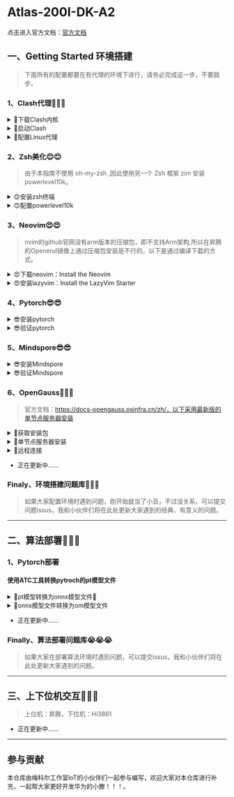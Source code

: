 # Atlas-200I-DK-A2

点击进入官方文档：[官方文档](https://www.hiascend.com/document/detail/zh/Atlas200IDKA2DeveloperKit/23.0.RC2/lg/toctopics/topic_0000001698461113.html)

## 一、Getting Started 环境搭建
> 下面所有的配置都要在有代理的环境下进行，请务必完成这一步，不要跳步。
### 1、Clash代理🚀🚀🚀

<details><summary>🚀下载Clash内核</summary>

- 查看Linux系统版本

  ```sh
  hostname -a
  ```

- [选择对应的clash内核下载](https://www.clash.la/archives/755/)  (点击即可)

- 使用scp将内核文件复制到远程昇腾

  ```ash
  # 语法
  scp SourceFile user@host:directory/TargetFile

  # 示例
  scp ./clash-linux-amd64-v1.18.0.gz  root@10.10.0.2:/root
  ```

</details>
<details><summary>🚀启动Clash</summary>

- 在用户目录下创建 clash 文件夹

  ```
  cd && mkdir clash
  ```

- 移动并解压clash内核文件,并添加执行权限

  ```
  # 解压内核文件
  tar -xvf ./clash-linux-amd64-v1.18.0.gz

  # 重命名内核文件
  mv ./clash-linux-arm64 clash

  # 移动到clash执行文件到clash文件夹内
  mv ../root/clash ./clash
  ```

- 下载 Clash 配置文件

  ```
  # 这是个示例，请用自己的购买代理的url
  wget -O config.yaml "https://bl7gc.no-mad-world.club/link/EXxV5spf9gJDYri6?clash=x"
  ```

- Start Clash!
  ```
  ./clash -d .
  ```

</details>

<details><summary>🚀配置Linux代理</summary>

- 编辑 ~/.bashrc

  ```
  vim ~/.bashrc
  ```
- 在最底部加上如下内容，一键配置代理
  ```
  # add proxy
  export hostip=$(ip route | grep default | awk '{print $3}')
  export socks_hostport=7890
  export http_hostport=7890
  alias proxy='
      export https_proxy="http://${hostip}:${http_hostport}"
      export http_proxy="http://${hostip}:${http_hostport}"
      export ALL_PROXY="socks5://${hostip}:${socks_hostport}"
      export all_proxy="socks5://${hostip}:${socks_hostport}"
  '
  alias unproxy='
      unset ALL_PROXY
      unset https_proxy
      unset http_proxy
      unset all_proxy
  '
  alias echoproxy='
      echo $ALL_PROXY
      echo $all_proxy
      echo $https_proxy
      echo $http_proxy
  '
  #end proxy
  ```

</details>

### 2、Zsh美化😊😊

> 由于本指南不使用 oh-my-zsh ,因此使用另一个 Zsh 框架 zim 安装 powerlevel10k。

<details><summary>😊安装zsh终端</summary>

- 安装 zsh

  ```
  yum install zsh
  ```

</details>

<details><summary>😊配置powerlevel10k</summary>

- 安装 zim
  ```
  curl -fsSL https://raw.githubusercontent.com/zimfw/install/master/install.zsh | zsh
  ```

- 编辑 Zsh 配置文件 ~/.zimrc ：
  ```
  vim ~/.zimrc

  # 在文件最后加入下面的一行文字，以添加 powerlevel10k 模块，然后退出。
  zmodule romkatv/powerlevel10k

  ```

- Start zsh!
  ```
  zsh
  ```

</details>

### 3、Neovim😍😍
>nvim的github官网没有arm版本的压缩包，即不支持Arm架构,所以在昇腾的Openerul镜像上通过压缩包安装是不行的，以下是通过编译下载的方式。

<details><summary>😍下载neovim：Install the Neovim </summary>

- 克隆项目：

  ```sh
  git clone https://github.com/neovim/neovim
  ```

- 进入项目：

  ```sh
  cd neovim
  ```

- 切换分支为稳定版本:

  ```sh
  git chekout stable
  ```

- 使用cmake进行编译：

  ```sh
  make CMAKE_BUILD_TYPE=RelWithDebInfo
  ```

- 使用命令进行安装：

  ```sh
  sudo make install
  ```

</details>
<details><summary>😍安装lazyvim：Install the LazyVim Starter</summary>

- 备份当前 Neovim 文件：

  ```sh
  mv ~/.config/nvim ~/.config/nvim.bak
  mv ~/.local/share/nvim ~/.local/share/nvim.bak
  ```

- 克隆LazyVim官方仓库

  ```sh
  git clone https://github.com/LazyVim/starter ~/.config/nvim
  ```

- 删除“.git”文件夹，以便稍后将其添加到您自己的存储库中

  ```sh
  rm -rf ~/.config/nvim/.git
  ```

- Start Neovim!

  ```sh
  nvim
  ```

</details>

### 4、Pytorch😎😎

<details><summary>😎安装pytorch</summary>

- 安装pytorch

  ```sh
  pip3 install torch torchvision torchaudio --index-url https://download.pytorch.org/whl/cpu
  ```

</details>

<details><summary>😎验证pytorch</summary>

- 新建.py文件

  ```
  touch pytorch_test.py
  ```

- 使用nvim进入.py文件并写验证程序

  ```
  # 创建一个PyTorch张量并打印出来，如果这一步没有报错，那么就说明MindSpore已经成功安装。

  import torch

  # 打印PyTorch版本
  print(torch.__version__)

  # 创建一个张量
  x = torch.rand(5, 3)
  print(x)
  ```

- 运行程序

  ```
  python3 ./pytorch_test.py
  ```

- 安装成功示例

  ![](./img/pytorch.jpg)

</details>

### 5、Mindspore😎😎

<details><summary>😎安装Mindspore</summary>

> Ascend310,Linux-aarch64,python3.9

- 安装Mindspore

  ```sh
  pip install https://ms-release.obs.cn-north-4.myhuaweicloud.com/2.1.1/MindSpore/unified/aarch64/mindspore-2.1.1-cp39-cp39-linux_aarch64.whl --trusted-host ms-release.obs.cn-north-4.myhuaweicloud.com -i https://pypi.tuna.tsinghua.edu.cn/simple
  ```

</details>

<details><summary>😎验证Mindspore</summary>

- 新建.py文件

  ```
  touch Mindspore_test.py
  ```

- 使用nvim进入.py文件并写验证程序

  ```
  # 创建一个MindSpore张量并打印出来，如果这一步没有报错，那么就说明MindSpore已经成功安装。
  import mindspore

  # 打印MindSpore版本
  print(mindspore.__version__)

  # 创建一个张量
  x = mindspore.Tensor([1.0, 2.0, 3.0])
  print(x)
  ```

- 运行程序

  ```
  python3 ./Mindspore_test.py
  ```

- 安装成功示例

  ![](./img/Mindspore.jpg)

</details>

### 6、OpenGauss🤔🤔🤔

>官方文档：https://docs-opengauss.osinfra.cn/zh/，以下采用最新版的单节点服务器安装

<details><summary>🤔获取安装包</summary>

- 从openGauss开源社区下载对应平台的安装包，对于个人开发者或非企业级环境，下载极简安装包（不安装OM等组件）即可。

  ```
  开源社区链接：https://opengauss.org/zh/download/
  ```

- 使用scp将安装文件复制到远程昇腾

  ```ash
  # 语法
  scp SourceFile user@host:directory/TargetFile

  # 示例
  scp ./.\openGauss-5.1.0-openEuler-64bit.tar.bz2  user@192.168.137.100:/home/user
  ```

</details>


<details><summary>🤔单节点服务器安装</summary>

- 创建用户组Family。

  ```
  groupadd Family
  ```

- 创建用户组Family下的普通用户me，并设置普通用户me的密码，密码建议设置为root。

  ```
  useradd -g Family me
  passwd me
  ```

- 使用me用户登录到openGauss包安装的主机，解压openGauss压缩包到安装目录（假定安装目录为/home/me/openGauss，请用实际值替换）。

  ```
  tar -jxf openGauss-x.x.x-操作系统-64bit.tar.bz2 -C /home/me/openGauss
  ```

- 假定解压包的路径为/home/me/openGauss,进入解压后目录下的simpleInstall。

  ```
  cd /home/me/openGauss/simpleInstall
  ```

- 执行install.sh脚本安装openGauss。

  ```
  # -w是指初始化数据库密码（gs_initdb指定），安全需要必须设置。
  sh install.sh  -w xxxx
  ```

- 安装完之后进入OpenGauss数据库

  ```
  gsql -d postgres
  ```

- 安装成功示例

  ![](./img/openGauss.jpg)

</details>

<details><summary>🤔远程连接</summary>
</details>

- 正在更新中......

### Finaly、环境搭建问题库🤡🤡🤡
>如果大家配置环境时遇到问题，刚开始就当了小丑，不过没关系，可以提交问题issus，我和小伙伴们将在此处更新大家遇到的经典、有意义的问题。

---

## 二、算法部署🚀🚀🚀

### 1、Pytorch部署

#### 使用ATC工具转换pytroch的pt模型文件

<details><summary>🚀pt模型转换为onnx模型文件🤔</summary>

- 首先我们需要准备一个训练好的pt模型文件，假设我们已经准备好了。

- 接着我们需要提供一个示例输入，其形状应与你的**模型期望的输入形状相匹配。**

- 第一步：导入onnx的包

  ```python
  import torch
  import torch.onnx as onnx
  import torch.nn as nn
  ```

- 如果没有onnx的包，在终端输入以下命令（如果在类似于jupyter notebook中，在前面加上一个！）

  ```
  pip install onnx
  ```

- 第二步：先定义你训练的模型，然后创建模型实例

  ```python
  class LSTM(nn.Module):
      def __init__(self, input_size=1, hidden_layer_size=100, output_size=1):
          super().__init__()
          ......（省略）

      def forward(self, input_seq):
          ......（省略）

  # 创建LSTM模型实例
  model = LSTM()
  ```

- 第三步：# 加载预训练的模型参数（如果是.pt格式的文件,这里的pt文件保存的时模型的状态字典）
  >  如果pt文件保存的是LSTM的示例，需要将保存实例的pt文件变为保存状态字典的pt文件
  ```python
  torch.save(model.state_dict(), "./model.pt") # model.state_dict()表示获取模型的状态字典，它包含了模型的所有参数和对应的权重。
  state_dict = torch.load("./model.pt")
  model.load_state_dict(state_dict)
  ```

- 第四步：创建训练输入张量

  ```python
  test_input = [1,2,3,4] # 这里是你的训练输入的格式，我的是列表形式
  test_input_tensor = torch.FloatTensor(test_input[-2:]) # 转化为张量
  ```

- 第五步：导出模型为ONNX格式

  ```python
  output_path = "./model.onnx"
  torch.onnx.export(model, seq, output_path)

  print("模型已成功导出为ONNX格式：", output_path)
  ```

  - 示例输出（仅供参考）

  ```
  模型已成功导出为ONNX格式： /content/drive/MyDrive/ETS_data/model.onnx
  <ipython-input-4-f45c12d9d0f8>:11: TracerWarning: Using len to get tensor shape might cause the trace to be incorrect. Recommended usage would be tensor.shape[0]. Passing a tensor of different shape might lead to errors or silently give incorrect results.
  lstm_out, self.hidden_cell = self.lstm(input_seq.view(len(input_seq) ,1, -1), self.hidden_cell)
  <ipython-input-4-f45c12d9d0f8>:12: TracerWarning: Using len to get tensor shape might cause the trace to be incorrect. Recommended usage would be tensor.shape[0]. Passing a tensor of different shape might lead to errors or silently give incorrect results.
  predictions = self.fc(lstm_out.view(len(input_seq), -1))
  ```

</details>

<details><summary>🚀onnx模型文件转换为om模型文件</summary>

- 首先我们在上面已经将pt文件转化为onnx文件，这里我们是在本机进行

- 第一步：将onnx文件传输到昇腾开发板上（这里我使用scp命令）
  ```
  scp ./model.onnx root@10.0.0.1:/pytroch
  ```

- 第二步：使用ATC工具将onnx转化为om（我这里的昇腾型号是Ascend310B1）
  ```
  atc --model=./model.onnx --framework=5 --output=/root --soc_version=Ascend310B1
  ```

- 示例输出（仅供参考）
  ```
  ATC run success
  ```

</details>

- 正在更新中......

### Finally、算法部署问题库😭😭😭
>如果大家在部署算法环境时遇到问题，可以提交issus，我和小伙伴们将在此处更新大家遇到的问题。
---

## 三、上下位机交互🚀🚀🚀
>上位机：昇腾，下位机：Hi3861

- 正在更新中......

---

## 参与贡献

本仓库由梅科尔工作室IoT的小伙伴们一起参与编写，欢迎大家对本仓库进行补充，一起帮大家更好开发华为的小滕！！！。

